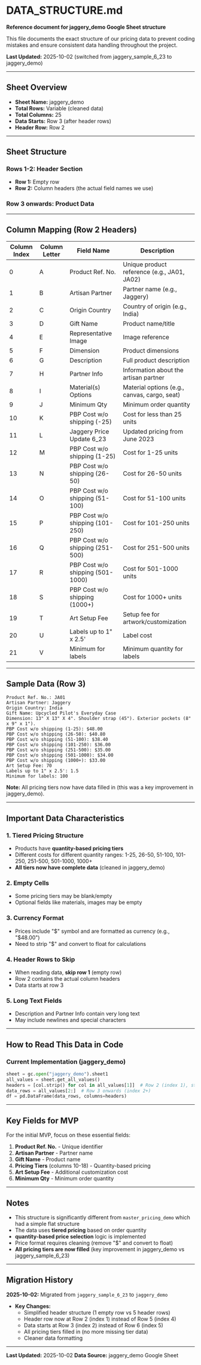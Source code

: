 # DATA_STRUCTURE.md

**Reference document for jaggery_demo Google Sheet structure**

This file documents the exact structure of our pricing data to prevent coding mistakes and ensure consistent data handling throughout the project.

**Last Updated:** 2025-10-02 (switched from jaggery_sample_6_23 to jaggery_demo)

---

## Sheet Overview

- **Sheet Name:** jaggery_demo
- **Total Rows:** Variable (cleaned data)
- **Total Columns:** 25
- **Data Starts:** Row 3 (after header rows)
- **Header Row:** Row 2

---

## Sheet Structure

### Rows 1-2: Header Section
- **Row 1:** Empty row
- **Row 2:** Column headers (the actual field names we use)

### Row 3 onwards: Product Data

---

## Column Mapping (Row 2 Headers)

| Column Index | Column Letter | Field Name | Description |
|--------------|---------------|------------|-------------|
| 0 | A | Product Ref. No. | Unique product reference (e.g., JA01, JA02) |
| 1 | B | Artisan Partner | Partner name (e.g., Jaggery) |
| 2 | C | Origin Country | Country of origin (e.g., India) |
| 3 | D | Gift Name | Product name/title |
| 4 | E | Representative Image | Image reference |
| 5 | F | Dimension | Product dimensions |
| 6 | G | Description | Full product description |
| 7 | H | Partner Info | Information about the artisan partner |
| 8 | I | Material(s) Options | Material options (e.g., canvas, cargo, seat) |
| 9 | J | Minimum Qty | Minimum order quantity |
| 10 | K | PBP Cost w/o shipping (-25) | Cost for less than 25 units |
| 11 | L | Jaggery Price Update 6_23 | Updated pricing from June 2023 |
| 12 | M | PBP Cost w/o shipping (1-25) | Cost for 1-25 units |
| 13 | N | PBP Cost w/o shipping (26-50) | Cost for 26-50 units |
| 14 | O | PBP Cost w/o shipping (51-100) | Cost for 51-100 units |
| 15 | P | PBP Cost w/o shipping (101-250) | Cost for 101-250 units |
| 16 | Q | PBP Cost w/o shipping (251-500) | Cost for 251-500 units |
| 17 | R | PBP Cost w/o shipping (501-1000) | Cost for 501-1000 units |
| 18 | S | PBP Cost w/o shipping (1000+) | Cost for 1000+ units |
| 19 | T | Art Setup Fee | Setup fee for artwork/customization |
| 20 | U | Labels up to 1" x 2.5' | Label cost |
| 21 | V | Minimum for labels | Minimum quantity for labels |

---

## Sample Data (Row 3)

```
Product Ref. No.: JA01
Artisan Partner: Jaggery
Origin Country: India
Gift Name: Upcycled Pilot's Everyday Case
Dimension: 13" X 13" X 4". Shoulder strap (45"). Exterior pockets (8" x 9" x 1").
PBP Cost w/o shipping (1-25): $48.00
PBP Cost w/o shipping (26-50): $40.80
PBP Cost w/o shipping (51-100): $38.40
PBP Cost w/o shipping (101-250): $36.00
PBP Cost w/o shipping (251-500): $35.00
PBP Cost w/o shipping (501-1000): $34.00
PBP Cost w/o shipping (1000+): $33.00
Art Setup Fee: 70
Labels up to 1" x 2.5': 1.5
Minimum for labels: 100
```

**Note:** All pricing tiers now have data filled in (this was a key improvement in jaggery_demo).

---

## Important Data Characteristics

### 1. **Tiered Pricing Structure**
- Products have **quantity-based pricing tiers**
- Different costs for different quantity ranges: 1-25, 26-50, 51-100, 101-250, 251-500, 501-1000, 1000+
- **All tiers now have complete data** (cleaned in jaggery_demo)

### 2. **Empty Cells**
- Some pricing tiers may be blank/empty
- Optional fields like materials, images may be empty

### 3. **Currency Format**
- Prices include "$" symbol and are formatted as currency (e.g., "$48.00")
- Need to strip "$" and convert to float for calculations

### 4. **Header Rows to Skip**
- When reading data, **skip row 1** (empty row)
- Row 2 contains the actual column headers
- Data starts at row 3

### 5. **Long Text Fields**
- Description and Partner Info contain very long text
- May include newlines and special characters

---

## How to Read This Data in Code

### Current Implementation (jaggery_demo)
```python
sheet = gc.open("jaggery_demo").sheet1
all_values = sheet.get_all_values()
headers = [col.strip() for col in all_values[1]]  # Row 2 (index 1), strip whitespace
data_rows = all_values[2:]  # Row 3 onwards (index 2+)
df = pd.DataFrame(data_rows, columns=headers)
```

---

## Key Fields for MVP

For the initial MVP, focus on these essential fields:

1. **Product Ref. No.** - Unique identifier
2. **Artisan Partner** - Partner name
3. **Gift Name** - Product name
4. **Pricing Tiers** (columns 10-18) - Quantity-based pricing
5. **Art Setup Fee** - Additional customization cost
6. **Minimum Qty** - Minimum order quantity

---

## Notes

- This structure is significantly different from `master_pricing_demo` which had a simple flat structure
- The data uses **tiered pricing** based on order quantity
- **quantity-based price selection** logic is implemented
- Price format requires cleaning (remove "$" and convert to float)
- **All pricing tiers are now filled** (key improvement in jaggery_demo vs jaggery_sample_6_23)

---

## Migration History

**2025-10-02:** Migrated from `jaggery_sample_6_23` to `jaggery_demo`
- **Key Changes:**
  - Simplified header structure (1 empty row vs 5 header rows)
  - Header row now at Row 2 (index 1) instead of Row 5 (index 4)
  - Data starts at Row 3 (index 2) instead of Row 6 (index 5)
  - All pricing tiers filled in (no more missing tier data)
  - Cleaner data formatting

---

**Last Updated:** 2025-10-02
**Data Source:** jaggery_demo Google Sheet
